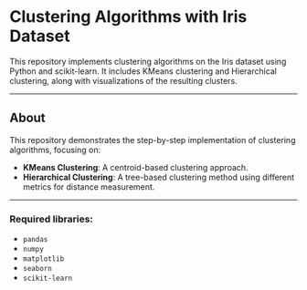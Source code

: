 # Clustering Algorithms with Iris Dataset
This repository implements clustering algorithms on the Iris dataset using Python and scikit-learn. It includes KMeans clustering and Hierarchical clustering, along with visualizations of the resulting clusters.

---

## About

This repository demonstrates the step-by-step implementation of clustering algorithms, focusing on:
- **KMeans Clustering**: A centroid-based clustering approach.
- **Hierarchical Clustering**: A tree-based clustering method using different metrics for distance measurement.


---

### Required libraries:
  - `pandas`
  - `numpy`
  - `matplotlib`
  - `seaborn`
  - `scikit-learn`
